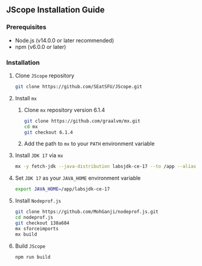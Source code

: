 ## JScope Installation Guide

### Prerequisites

- Node.js (v14.0.0 or later recommended)
- npm (v6.0.0 or later)

### Installation

1. Clone `JScope` repository
   ```bash
   git clone https://github.com/SEatSFU/JScope.git
   ```

2. Install `mx`

    1. Clone `mx` repository version 6.1.4
        ```bash
        git clone https://github.com/graalvm/mx.git
        cd mx
        git checkout 6.1.4
        ```

    2. Add the path to `mx` to your `PATH` environment variable

3. Install `JDK 17` via `mx`
    ```bash
    mx -y fetch-jdk --java-distribution labsjdk-ce-17 --to /app --alias labsjdk-ce-17
    ```

4. Set `JDK 17` as your `JAVA_HOME` environment variable
    ```bash
    export JAVA_HOME=/app/labsjdk-ce-17
    ```

5. Install `Nodeprof.js`
    ```bash
    git clone https://github.com/MohGanji/nodeprof.js.git
    cd nodeprof.js
    git checkout 138a684
    mx sforceimports
    mx build
    ```

6. Build `JScope`
    ```bash
    npm run build
    ```